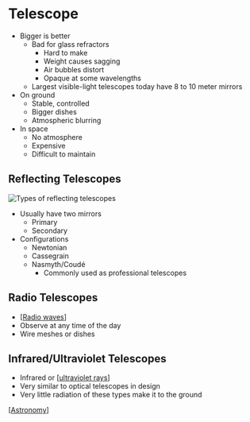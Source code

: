 # Telescope

- Bigger is better
  - Bad for glass refractors
    - Hard to make
    - Weight causes sagging
    - Air bubbles distort
    - Opaque at some wavelengths
  - Largest visible-light telescopes today have 8 to 10 meter mirrors
- On ground
  - Stable, controlled
  - Bigger dishes
  - Atmospheric blurring
- In space
  - No atmosphere
  - Expensive
  - Difficult to maintain

## Reflecting Telescopes

![Types of reflecting telescopes](/assets/second-brain/2020-10-13-14-21-50.png)

- Usually have two mirrors
  - Primary
  - Secondary
- Configurations
  - Newtonian
  - Cassegrain
  - Nasmyth/Coudé
    - Commonly used as professional telescopes

## Radio Telescopes

- [[Radio waves]]
- Observe at any time of the day
- Wire meshes or dishes

## Infrared/Ultraviolet Telescopes

- Infrared or [[ultraviolet rays]]
- Very similar to optical telescopes in design
- Very little radiation of these types make it to the ground

[[Astronomy]]

[//begin]: # "Autogenerated link references for markdown compatibility"
[Radio waves]: radio-waves "Radio Waves"
[ultraviolet rays]: ultraviolet-rays "Ultraviolet Rays"
[Astronomy]: astronomy "Astronomy"
[//end]: # "Autogenerated link references"